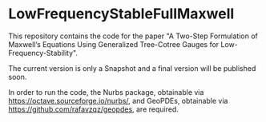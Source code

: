 # LowFrequencyStableFullMaxwell

This repository contains the code for the paper "A Two-Step Formulation of Maxwell’s Equations Using Generalized
Tree-Cotree Gauges for Low-Frequency-Stability". 

The current version is only a Snapshot and a final version will be published soon.

In order to run the code, the Nurbs package, obtainable via https://octave.sourceforge.io/nurbs/, and GeoPDEs, obtainable via https://github.com/rafavzqz/geopdes, are required.
